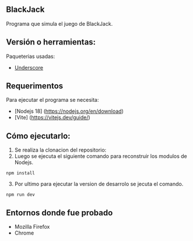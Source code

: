 ## BlackJack

Programa que simula el juego de BlackJack.

## Versión o herramientas:

Paqueterias usadas:
- [Underscore](https://www.npmjs.com/package/underscore)


## Requerimentos
Para ejecutar el programa se necesita:
- [Nodejs 18] (https://nodejs.org/en/download)
- [Vite] (https://vitejs.dev/guide/)

## Cómo ejecutarlo:
1. Se realiza la clonacion del repositorio: 
2. Luego se ejecuta el siguiente comando para reconstruir los modulos de Nodejs.

```
npm install
```
3. Por ultimo para ejecutar la version de desarrolo se jecuta el comando.
```
npm run dev
```
## Entornos donde fue probado
- Mozilla Firefox
- Chrome
